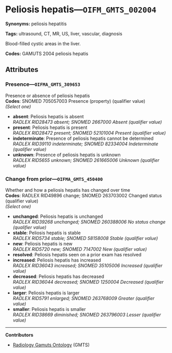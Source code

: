 # Peliosis hepatis—`OIFM_GMTS_002004`

**Synonyms:** peliosis hepatitis

**Tags:** ultrasound, CT, MR, US, liver, vascular, diagnosis

Blood-filled cystic areas in the liver.

**Codes:** GAMUTS 2004 peliosis hepatis

## Attributes

### Presence—`OIFMA_GMTS_309653`

Presence or absence of peliosis hepatis  
**Codes**: SNOMED 705057003 Presence (property) (qualifier value)  
*(Select one)*

- **absent**: Peliosis hepatis is absent  
_RADLEX RID28473 absent; SNOMED 2667000 Absent (qualifier value)_
- **present**: Peliosis hepatis is present  
_RADLEX RID28472 present; SNOMED 52101004 Present (qualifier value)_
- **indeterminate**: Presence of peliosis hepatis cannot be determined  
_RADLEX RID39110 indeterminate; SNOMED 82334004 Indeterminate (qualifier value)_
- **unknown**: Presence of peliosis hepatis is unknown  
_RADLEX RID5655 unknown; SNOMED 261665006 Unknown (qualifier value)_

### Change from prior—`OIFMA_GMTS_450400`

Whether and how a peliosis hepatis has changed over time  
**Codes**: RADLEX RID49896 change; SNOMED 263703002 Changed status (qualifier value)  
*(Select one)*

- **unchanged**: Peliosis hepatis is unchanged  
_RADLEX RID39268 unchanged; SNOMED 260388006 No status change (qualifier value)_
- **stable**: Peliosis hepatis is stable  
_RADLEX RID5734 stable; SNOMED 58158008 Stable (qualifier value)_
- **new**: Peliosis hepatis is new  
_RADLEX RID5720 new; SNOMED 7147002 New (qualifier value)_
- **resolved**: Peliosis hepatis seen on a prior exam has resolved  
- **increased**: Peliosis hepatis has increased  
_RADLEX RID36043 increased; SNOMED 35105006 Increased (qualifier value)_
- **decreased**: Peliosis hepatis has decreased  
_RADLEX RID36044 decreased; SNOMED 1250004 Decreased (qualifier value)_
- **larger**: Peliosis hepatis is larger  
_RADLEX RID5791 enlarged; SNOMED 263768009 Greater (qualifier value)_
- **smaller**: Peliosis hepatis is smaller  
_RADLEX RID38669 diminished; SNOMED 263796003 Lesser (qualifier value)_

---

**Contributors**

- [Radiology Gamuts Ontology](https://gamuts.net/) (GMTS)